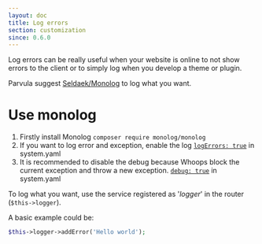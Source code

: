 ```yaml
---
layout: doc
title: Log errors
section: customization
since: 0.6.0
---
```


Log errors can be really useful when your website is online to not show errors to the client or to simply log when you develop a theme or plugin.

Parvula suggest [Seldaek/Monolog](https://github.com/Seldaek/monolog) to log what you want.

# Use monolog

1. Firstly install Monolog `composer require monolog/monolog`
2. If you want to log error and exception, enable the log [`logErrors: true`](https://github.com/BafS/parvula/blob/v0.6.0/data/config/system.yaml#L11) in system.yaml
3. It is recommended to disable the debug because Whoops block the current exception and throw a new exception. [`debug: true`](https://github.com/ParvulaCMS/parvula/blob/v0.7.1/data/config/system.yml#L6) in system.yaml

To log what you want, use the service registered as '*logger*' in the router (`$this->logger`).

A basic example could be:

```php
$this->logger->addError('Hello world');
```
